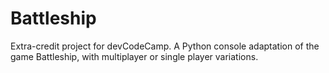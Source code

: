 # Battleship
Extra-credit project for devCodeCamp. A Python console adaptation of the game Battleship, with multiplayer or single player variations. 
